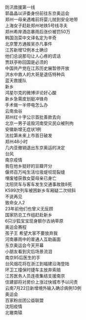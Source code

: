 防汛救援第一线  
郭晶晶以评委身份前往东京奥运会  
郑州一母亲遇难前将婴儿抛到安全地带  
上海女子赶赴郑州地铁5号线寻夫  
郑州希岸酒店暴雨后涨价被罚50万  
韩国泡菜中文译名定为辛奇  
北京警方通报吴亦凡事件  
江苏新增12例本土确诊  
他们总说那句让人心疼的谎话  
贾跃亭称回国是必须的  
中国共产党在江苏历史展暂停开放  
洪水中救人的大哥是退伍特种兵  
蓝天救援队  
新乡  
鸿星尔克的微博评论好心酸  
新乡急需皮划艇冲锋舟  
手术做一半停电怎么办  
云南虫谷  
郑州红十字公示首批善款去向  
北京一男子诋毁河南受灾民众被刑拘  
安徽新增无症状1例  
法拉第未来上市首日破发  
郑州48小时  
几内亚撤销退出东京奥运的决定  
台风  
南京疫情  
我在他乡挺好的豆瓣开分  
偃师百万吨生活垃圾堤坝现裂缝  
埋废墟获救女婴母亲已身亡  
沈阳货车与客车发生交通事故致8死  
K599次列车被困新乡车厢疑二次倾斜  
不说再见  
致命女人2  
23年前他们也曾义无反顾  
国家防总工作组赶赴新乡  
6只沙狐宝宝现身额尔古纳草原  
奥运会赛程  
孩子王 希望大家不要放弃我  
河南暴雨中的普通人互助画面  
东京奥运会今天开幕  
小朋友看到灾后场景流泪  
南京95后医生的手  
台风烟花将在浙江到福建沿海登陆  
环卫工撞保时捷车主放弃索赔  
江苏医务人员连夜集结支援南京  
住建部将对房价上涨过快城市予以问责  
云南7月22日新增境外输入确诊病例13例  
奥运会  
百家粉丝团公益联盟  
沈阳疫情  
北辙南辕  
